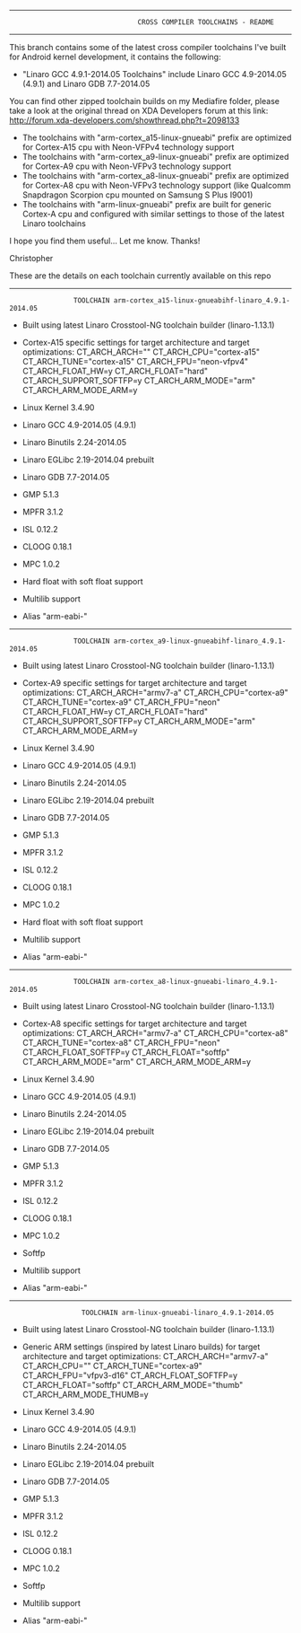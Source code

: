 ___________________________________________________________________________________________________________

                                    CROSS COMPILER TOOLCHAINS - README
___________________________________________________________________________________________________________


This branch contains some of the latest cross compiler toolchains I've built for Android kernel development,
it contains the following:
- "Linaro GCC 4.9.1-2014.05 Toolchains" include Linaro GCC 4.9-2014.05 (4.9.1) and Linaro GDB 7.7-2014.05


You can find other zipped toolchain builds on my Mediafire folder, please take a look at the original thread on
XDA Developers forum at this link:
       http://forum.xda-developers.com/showthread.php?t=2098133


- The toolchains with "arm-cortex_a15-linux-gnueabi" prefix are optimized for Cortex-A15 cpu with Neon-VFPv4 technology support
- The toolchains with "arm-cortex_a9-linux-gnueabi" prefix are optimized for Cortex-A9 cpu with Neon-VFPv3 technology support
- The toolchains with "arm-cortex_a8-linux-gnueabi" prefix are optimized for Cortex-A8 cpu with Neon-VFPv3 technology support
  (like Qualcomm Snapdragon Scorpion cpu mounted on Samsung S Plus I9001)
- The toolchains with "arm-linux-gnueabi" prefix are built for generic Cortex-A cpu and configured with similar settings
to those of the latest Linaro toolchains

I hope you find them useful...
Let me know.
Thanks!

Christopher


These are the details on each toolchain currently available on this repo


___________________________________________________________________________________________________________

                    TOOLCHAIN arm-cortex_a15-linux-gnueabihf-linaro_4.9.1-2014.05

- Built using latest Linaro Crosstool-NG toolchain builder (linaro-1.13.1)
- Cortex-A15 specific settings for target architecture and target optimizations:
    CT_ARCH_ARCH=""
    CT_ARCH_CPU="cortex-a15"
    CT_ARCH_TUNE="cortex-a15"
    CT_ARCH_FPU="neon-vfpv4"
    CT_ARCH_FLOAT_HW=y
    CT_ARCH_FLOAT="hard"
    CT_ARCH_SUPPORT_SOFTFP=y
    CT_ARCH_ARM_MODE="arm"
    CT_ARCH_ARM_MODE_ARM=y

- Linux Kernel 3.4.90
- Linaro GCC 4.9-2014.05 (4.9.1)
- Linaro Binutils 2.24-2014.05
- Linaro EGLibc 2.19-2014.04 prebuilt
- Linaro GDB 7.7-2014.05
- GMP 5.1.3
- MPFR 3.1.2
- ISL 0.12.2
- CLOOG 0.18.1
- MPC 1.0.2
- Hard float with soft float support
- Multilib support
- Alias "arm-eabi-"

___________________________________________________________________________________________________________

                    TOOLCHAIN arm-cortex_a9-linux-gnueabihf-linaro_4.9.1-2014.05

- Built using latest Linaro Crosstool-NG toolchain builder (linaro-1.13.1)
- Cortex-A9 specific settings for target architecture and target optimizations:
    CT_ARCH_ARCH="armv7-a"
    CT_ARCH_CPU="cortex-a9"
    CT_ARCH_TUNE="cortex-a9"
    CT_ARCH_FPU="neon"
    CT_ARCH_FLOAT_HW=y
    CT_ARCH_FLOAT="hard"
    CT_ARCH_SUPPORT_SOFTFP=y
    CT_ARCH_ARM_MODE="arm"
    CT_ARCH_ARM_MODE_ARM=y

- Linux Kernel 3.4.90
- Linaro GCC 4.9-2014.05 (4.9.1)
- Linaro Binutils 2.24-2014.05
- Linaro EGLibc 2.19-2014.04 prebuilt
- Linaro GDB 7.7-2014.05
- GMP 5.1.3
- MPFR 3.1.2
- ISL 0.12.2
- CLOOG 0.18.1
- MPC 1.0.2
- Hard float with soft float support
- Multilib support
- Alias "arm-eabi-"

___________________________________________________________________________________________________________

                    TOOLCHAIN arm-cortex_a8-linux-gnueabi-linaro_4.9.1-2014.05

- Built using latest Linaro Crosstool-NG toolchain builder (linaro-1.13.1)
- Cortex-A8 specific settings for target architecture and target optimizations:
    CT_ARCH_ARCH="armv7-a"
    CT_ARCH_CPU="cortex-a8"
    CT_ARCH_TUNE="cortex-a8"
    CT_ARCH_FPU="neon"
    CT_ARCH_FLOAT_SOFTFP=y
    CT_ARCH_FLOAT="softfp"
    CT_ARCH_ARM_MODE="arm"
    CT_ARCH_ARM_MODE_ARM=y

- Linux Kernel 3.4.90
- Linaro GCC 4.9-2014.05 (4.9.1)
- Linaro Binutils 2.24-2014.05
- Linaro EGLibc 2.19-2014.04 prebuilt
- Linaro GDB 7.7-2014.05
- GMP 5.1.3
- MPFR 3.1.2
- ISL 0.12.2
- CLOOG 0.18.1
- MPC 1.0.2
- Softfp
- Multilib support
- Alias "arm-eabi-"

___________________________________________________________________________________________________________

                      TOOLCHAIN arm-linux-gnueabi-linaro_4.9.1-2014.05

- Built using latest Linaro Crosstool-NG toolchain builder (linaro-1.13.1)
- Generic ARM settings (inspired by latest Linaro builds) for target architecture and target optimizations:
    CT_ARCH_ARCH="armv7-a"
    CT_ARCH_CPU=""
    CT_ARCH_TUNE="cortex-a9"
    CT_ARCH_FPU="vfpv3-d16"
    CT_ARCH_FLOAT_SOFTFP=y
    CT_ARCH_FLOAT="softfp"
    CT_ARCH_ARM_MODE="thumb"
    CT_ARCH_ARM_MODE_THUMB=y

- Linux Kernel 3.4.90
- Linaro GCC 4.9-2014.05 (4.9.1)
- Linaro Binutils 2.24-2014.05
- Linaro EGLibc 2.19-2014.04 prebuilt
- Linaro GDB 7.7-2014.05
- GMP 5.1.3
- MPFR 3.1.2
- ISL 0.12.2
- CLOOG 0.18.1
- MPC 1.0.2
- Softfp
- Multilib support
- Alias "arm-eabi-"
